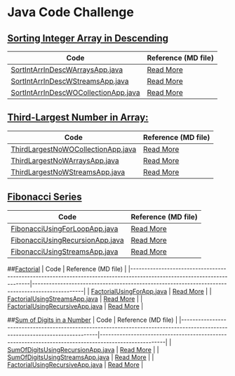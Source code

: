 # Java Code Challenge

## [Sorting Integer Array in Descending](./src/main/java/dev/balamt/code/challenge/sorting)

| Code                                                                                                                             | Reference (MD file)                                                                               |
|----------------------------------------------------------------------------------------------------------------------------------|---------------------------------------------------------------------------------------------------|
| [SortIntArrInDescWArraysApp.java](./src/main/java/dev/balamt/code/challenge/sorting/SortIntArrInDescWArraysApp.java)             | [Read More](./src/main/java/dev/balamt/code/challenge/sorting/SortIntArrInDescWArraysApp.md)      |
| [SortIntArrInDescWStreamsApp.java](./src/main/java/dev/balamt/code/challenge/sorting/SortIntArrInDescWStreamsApp.java)           | [Read More](./src/main/java/dev/balamt/code/challenge/sorting/SortIntArrInDescWStreamsApp.md)     |
| [SortIntArrInDescWOCollectionApp.java](./src/main/java/dev/balamt/code/challenge/sorting/SortIntArrInDescWOCollectionApp.java)   | [Read More](./src/main/java/dev/balamt/code/challenge/sorting/SortIntArrInDescWOCollectionApp.md) |


## [Third-Largest Number in Array:](./src/main/java/dev/balamt/code/challenge/thirdlargestnumber)

| Code                                                                                                                                  | Reference (MD file)                                                                                        |
|---------------------------------------------------------------------------------------------------------------------------------------|------------------------------------------------------------------------------------------------------------|
| [ThirdLargestNoWOCollectionApp.java](./src/main/java/dev/balamt/code/challenge/thirdlargestnumber/ThirdLargestNoWOCollectionApp.java) | [Read More](./src/main/java/dev/balamt/code/challenge/thirdlargestnumber/ThirdLargestNoWOCollectionApp.md) |
| [ThirdLargestNoWArraysApp.java](./src/main/java/dev/balamt/code/challenge/thirdlargestnumber/ThirdLargestNoWArraysApp.java)           | [Read More](./src/main/java/dev/balamt/code/challenge/thirdlargestnumber/ThirdLargestNoWArraysApp.md)      |
| [ThirdLargestNoWStreamsApp.java](./src/main/java/dev/balamt/code/challenge/thirdlargestnumber/ThirdLargestNoWStreamsApp.java)         | [Read More](./src/main/java/dev/balamt/code/challenge/thirdlargestnumber/ThirdLargestNoWStreamsApp.md)     |

## [Fibonacci Series](./src/main/java/dev/balamt/code/challenge/fibonacci)

| Code                                                                                                                   | Reference (MD file)                                                                            |
|------------------------------------------------------------------------------------------------------------------------|------------------------------------------------------------------------------------------------|
| [FibonacciUsingForLoopApp.java](./src/main/java/dev/balamt/code/challenge/fibonacci/FibonacciUsingForLoopApp.java)     | [Read More](./src/main/java/dev/balamt/code/challenge/fibonacci/FibonacciUsingForLoopApp.md)   |
| [FibonacciUsingRecursionApp.java](./src/main/java/dev/balamt/code/challenge/fibonacci/FibonacciUsingRecursionApp.java) | [Read More](./src/main/java/dev/balamt/code/challenge/fibonacci/FibonacciUsingRecursionApp.md) |
| [FibonacciUsingStreamsApp.java](./src/main/java/dev/balamt/code/challenge/fibonacci/FibonacciUsingStreamsApp.java)     | [Read More](./src/main/java/dev/balamt/code/challenge/fibonacci/FibonacciUsingStreamsApp.md)   |


##[Factorial](./src/main/java/dev/balamt/code/challenge/factorial)
| Code                                                                                                                   | Reference (MD file)                                                                            |
|------------------------------------------------------------------------------------------------------------------------|------------------------------------------------------------------------------------------------|
| [FactorialUsingForApp.java](./src/main/java/dev/balamt/code/challenge/factorial/FactorialUsingForApp.java)             | [Read More](./src/main/java/dev/balamt/code/challenge/factorial/FactorialUsingForApp.md)       |
| [FactorialUsingStreamsApp.java](./src/main/java/dev/balamt/code/challenge/factorial/FactorialUsingStreamsApp.java)     | [Read More](./src/main/java/dev/balamt/code/challenge/factorial/FactorialUsingStreamsApp.md)   |
| [FactorialUsingRecursiveApp.java](./src/main/java/dev/balamt/code/challenge/factorial/FactorialUsingRecursiveApp.java) | [Read More](./src/main/java/dev/balamt/code/challenge/factorial/FactorialUsingRecursiveApp.md) |

##[Sum of Digits in a Number](./src/main/java/dev/balamt/code/challenge/sumofdigits)
| Code                                                                                                                         | Reference (MD file)                                                                                 |
|------------------------------------------------------------------------------------------------------------------------------|-----------------------------------------------------------------------------------------------------|
| [SumOfDigitsUsingRecursionApp.java](./src/main/java/dev/balamt/code/challenge/sumofdigits/SumOfDigitsUsingRecursionApp.java) | [Read More](./src/main/java/dev/balamt/code/challenge/sumofdigits/SumOfDigitsUsingRecursionApp.md)  |
| [SumOfDigitsUsingStreamsApp.java](./src/main/java/dev/balamt/code/challenge/sumofdigits/SumOfDigitsUsingStreamsApp.java)     | [Read More](./src/main/java/dev/balamt/code/challenge/sumofdigits/SumOfDigitsUsingStreamsApp.md)    |
| [FactorialUsingRecursiveApp.java](./src/main/java/dev/balamt/code/challenge/sumofdigits/SumOfDigitsUsingWhileLoopApp.java)   | [Read More](./src/main/java/dev/balamt/code/challenge/sumofdigits/SumOfDigitsUsingWhileLoopApp.md)  |